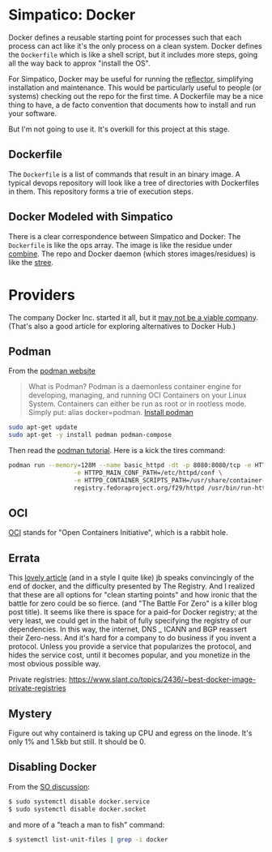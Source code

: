# Simpatico: Docker

Docker defines a reusable starting point for processes such that each process can act like it's the only process on a clean system.
Docker defines the `Dockerfile` which is like a shell script, but it includes more steps, going all the way back to approx "install the OS".

For Simpatico, Docker may be useful for running the [reflector](/reflector.md), simplifying installation and maintenance.
This would be particularly useful to people (or systems) checking out the repo for the first time.
A Dockerfile may be a nice thing to have, a de facto convention that documents how to install and run your software.

But I'm not going to use it.
It's overkill for this project at this stage.

## Dockerfile

The `Dockerfile` is a list of commands that result in an binary image.
A typical devops repository will look like a tree of directories with Dockerfiles in them.
This repository forms a trie of execution steps.

## Docker Modeled with Simpatico
There is a clear correspondence between Simpatico and Docker:
The `Dockerfile` is like the ops array.
The image is like the residue under [combine](combine.md).
The repo and Docker daemon (which stores images/residues) is like the [stree](/stree2.md).

# Providers
The company Docker Inc. started it all, but it [may not be a viable company](https://computer.rip/2023-03-24-docker.html).
(That's also a good article for exploring alternatives to Docker Hub.)

## Podman
From the [podman website](https://podman.io/)
  > What is Podman?
  > Podman is a daemonless container engine for developing, managing, and running OCI Containers on your Linux System.
  > Containers can either be run as root or in rootless mode. Simply put: alias docker=podman.
[Install podman](https://podman.io/docs/installation)

```bash
sudo apt-get update
sudo apt-get -y install podman podman-compose
```
Then read the [podman tutorial](https://github.com/containers/podman/blob/main/docs/tutorials/podman_tutorial.md).
Here is a kick the tires command:

```bash
podman run --memory=128M --name basic_httpd -dt -p 8080:8080/tcp -e HTTPD_VAR_RUN=/run/httpd -e HTTPD_MAIN_CONF_D_PATH=/etc/httpd/conf.d \
                  -e HTTPD_MAIN_CONF_PATH=/etc/httpd/conf \
                  -e HTTPD_CONTAINER_SCRIPTS_PATH=/usr/share/container-scripts/httpd/ \
                  registry.fedoraproject.org/f29/httpd /usr/bin/run-httpd
```


## OCI
[OCI](https://opencontainers.org/) stands for "Open Containers Initiative", which is a rabbit hole.

## Errata
This [lovely article](https://computer.rip/2023-03-24-docker.html) (and in a style I quite like) jb speaks convincingly of the end of docker, and the difficulty presented by The Registry. And I realized that these are all options for "clean starting points" and how ironic that the battle for zero could be so fierce. (and "The Battle For Zero" is a killer blog post title). It seems like there is space for a paid-for Docker registry; at the very least, we could get in the habit of fully specifying the registry of our dependencies. In this way, the internet, DNS _ ICANN and BGP reassert their Zero-ness. And it's hard for a company to do business if you invent a protocol. Unless you provide a service that popularizes the protocol, and hides the service cost, until it becomes popular, and you monetize in the most obvious possible way.

Private registries: https://www.slant.co/topics/2436/~best-docker-image-private-registries

## Mystery

Figure out why containerd is taking up CPU and egress on the linode.
It's only 1% and 1.5kb but still. It should be 0.

## Disabling Docker

From the [SO discussion](https://stackoverflow.com/questions/62961427/disable-docker-upon-startup-in-ubuntu-20-04):

```bash
$ sudo systemctl disable docker.service
$ sudo systemctl disable docker.socket
```

and more of a "teach a man to fish" command:
```bash
$ systemctl list-unit-files | grep -i docker
```
